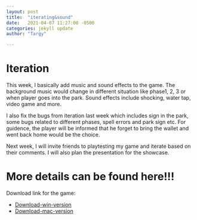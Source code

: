 ```yaml
---
layout: post
title:  "iterating&sound"
date:   2021-04-07 11:27:00 -0500
categories: jekyll update
author: "Targy"

---
```

# Iteration

This week, I basically add music and sound effects to the game. The background music would change in different situation like phase1, 2, 3 or when player goes into the park. Sound effects include shocking,  water tap, video game and more. 

I also fix the bugs from iteration last week which includes sign in the park, some bugs related to different phases, spell errors and park sign etc. For guidence, the player will be informed that he forget to bring the wallet and went back home would be the choice.

Next week, I will invite friends to playtesting my game and iterate based on their comments. I will also plan the presentation for the showcase.


# More details can be found here!!!
Download link for the game:
* [Download-win-version](https://drive.google.com/file/d/1iMOiYH_NKsVhqeoYoSdeoq2x6rXVg4-O/view?usp=sharing)
* [Download-mac-version](https://drive.google.com/file/d/1SyTjSEwOi3bJfYK_gLss5IYgqEcDFr_A/view?usp=sharing)

